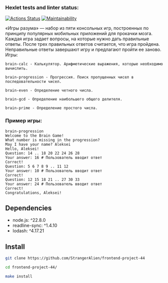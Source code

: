 ### Hexlet tests and linter status:
[![Actions Status](https://github.com/StrangerAlien/frontend-project-44/actions/workflows/hexlet-check.yml/badge.svg)](https://github.com/StrangerAlien/frontend-project-44/actions)
[![Maintainability](https://api.codeclimate.com/v1/badges/e48f580518343eb49395/maintainability)](https://codeclimate.com/github/StrangerAlien/frontend-project-44/maintainability)

«Игры разума» — набор из пяти консольных игр, построенных по принципу популярных мобильных приложений для прокачки мозга. Каждая игра задает вопросы, на которые нужно дать правильные ответы. После трех правильных ответов считается, что игра пройдена. Неправильные ответы завершают игру и предлагают пройти ее заново. Игры:


    brain-calc - Калькулятор. Арифметические выражения, которые необходимо вычислить.

    brain-progression - Прогрессия. Поиск пропущенных чисел в последовательности чисел.

    brain-even - Определение четного числа.

    brain-gcd - Определение наибольшего общего делителя.

    brain-prime - Определение простого числа.

### Пример игры:
```
brain-progression
Welcome to the Brain Game!
What number is missing in the progression?
May I have your name? Aleksei
Hello, Aleksei!
Question: 14 .. 18 20 22 24 26 28
Your answer: 16 # Пользователь вводит ответ
Correct!
Question: 5 6 7 8 9 .. 11 12
Your answer: 10 # Пользователь вводит ответ
Correct!
Question: 12 15 18 21 .. 27 30 33
Your answer: 24 # Пользователь вводит ответ
Correct!
Congratulations, Aleksei!
```
## Dependencies

- node.js: ^22.8.0
- readline-sync: ^1.4.10
- lodash: ^4.17.21

## Install

```bash
git clone https://github.com/StrangerAlien/frontend-project-44

cd frontend-project-44/

make install
```